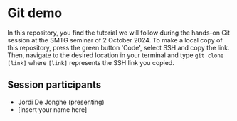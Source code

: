 # Git demo
In this repository, you find the tutorial we will follow during the hands-on Git session at the SMTG seminar of 2 October 2024. To make a local copy of this repository, press the green button 'Code', select SSH and copy the link. Then, navigate to the desired location in your terminal and type
```git clone [link]```
where `[link]` represents the SSH link you copied.

## Session participants
- Jordi De Jonghe (presenting)
- [insert your name here]
